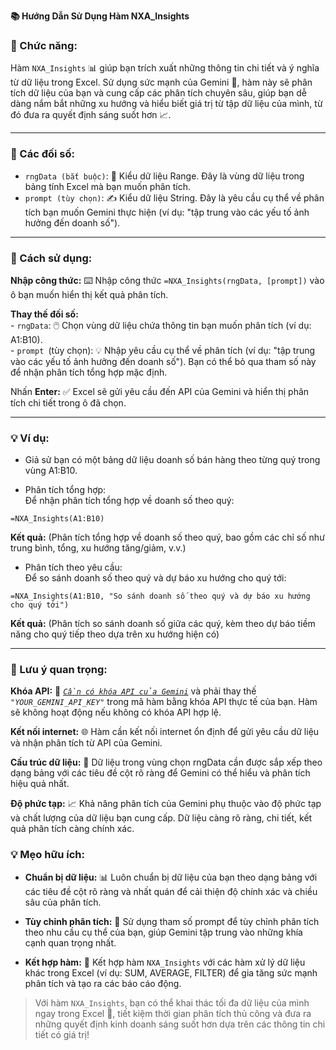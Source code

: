 **📚 Hướng Dẫn Sử Dụng Hàm NXA_Insights**  

### 🌟 Chức năng:  
Hàm `NXA_Insights` 📊 giúp bạn trích xuất những thông tin chi tiết và ý nghĩa từ dữ liệu trong Excel. Sử dụng sức mạnh của Gemini 🧠, hàm này sẽ phân tích dữ liệu của bạn và cung cấp các phân tích chuyên sâu, giúp bạn dễ dàng nắm bắt những xu hướng và hiểu biết giá trị từ tập dữ liệu của mình, từ đó đưa ra quyết định sáng suốt hơn 📈.  

---

### 📝 Các đối số:  
  - `rngData (bắt buộc)`: 🔑 Kiểu dữ liệu Range. Đây là vùng dữ liệu trong bảng tính Excel mà bạn muốn phân tích.  
  - `prompt (tùy chọn)`: ✍️ Kiểu dữ liệu String. Đây là yêu cầu cụ thể về phân tích bạn muốn Gemini thực hiện (ví dụ: "tập trung vào các yếu tố ảnh hưởng đến doanh số").  

---

### 🚀 Cách sử dụng:  
  **Nhập công thức:** ⌨️ Nhập công thức `=NXA_Insights(rngData, [prompt])` vào ô bạn muốn hiển thị kết quả phân tích.  
  
  **Thay thế đối số:**  
    - `rngData`: 🖱️ Chọn vùng dữ liệu chứa thông tin bạn muốn phân tích (ví dụ: A1:B10).  
    - `prompt `(tùy chọn): 💡 Nhập yêu cầu cụ thể về phân tích (ví dụ: "tập trung vào các yếu tố ảnh hưởng đến doanh số"). Bạn có thể bỏ qua tham số này để nhận phân tích tổng hợp mặc định.  
    
Nhấn **Enter:** ✅ Excel sẽ gửi yêu cầu đến API của Gemini và hiển thị phân tích chi tiết trong ô đã chọn.  

---

### 💡 Ví dụ:  

- Giả sử bạn có một bảng dữ liệu doanh số bán hàng theo từng quý trong vùng A1:B10.  

- Phân tích tổng hợp:  
Để nhận phân tích tổng hợp về doanh số theo quý:  

`=NXA_Insights(A1:B10)`  

**Kết quả:** (Phân tích tổng hợp về doanh số theo quý, bao gồm các chỉ số như trung bình, tổng, xu hướng tăng/giảm, v.v.)  

- Phân tích theo yêu cầu:  
Để so sánh doanh số theo quý và dự báo xu hướng cho quý tới:  

`=NXA_Insights(A1:B10, "So sánh doanh số theo quý và dự báo xu hướng cho quý tới")`  

**Kết quả:** (Phân tích so sánh doanh số giữa các quý, kèm theo dự báo tiềm năng cho quý tiếp theo dựa trên xu hướng hiện có)  

---

### 📌 Lưu ý quan trọng:  

**Khóa API:** 🔑 [*`Cần có khóa API của Gemini`*](https://aistudio.google.com/app/apikey) và phải thay thế *`"YOUR_GEMINI_API_KEY"`* trong mã hàm bằng khóa API thực tế của bạn. Hàm sẽ không hoạt động nếu không có khóa API hợp lệ.  

**Kết nối internet:** 🌐 Hàm cần kết nối internet ổn định để gửi yêu cầu dữ liệu và nhận phân tích từ API của Gemini.  

**Cấu trúc dữ liệu:** 📁 Dữ liệu trong vùng chọn rngData cần được sắp xếp theo dạng bảng với các tiêu đề cột rõ ràng để Gemini có thể hiểu và phân tích hiệu quả nhất.  

**Độ phức tạp:** 📈 Khả năng phân tích của Gemini phụ thuộc vào độ phức tạp và chất lượng của dữ liệu bạn cung cấp. Dữ liệu càng rõ ràng, chi tiết, kết quả phân tích càng chính xác.  

### 💡 Mẹo hữu ích:  

- **Chuẩn bị dữ liệu:** 📊 Luôn chuẩn bị dữ liệu của bạn theo dạng bảng với các tiêu đề cột rõ ràng và nhất quán để cải thiện độ chính xác và chiều sâu của phân tích.  

- **Tùy chỉnh phân tích:** 🎯 Sử dụng tham số prompt để tùy chỉnh phân tích theo nhu cầu cụ thể của bạn, giúp Gemini tập trung vào những khía cạnh quan trọng nhất.  

- **Kết hợp hàm:** 🧩 Kết hợp hàm `NXA_Insights` với các hàm xử lý dữ liệu khác trong Excel (ví dụ: SUM, AVERAGE, FILTER) để gia tăng sức mạnh phân tích và tạo ra các báo cáo động.  

> Với hàm `NXA_Insights`, bạn có thể khai thác tối đa dữ liệu của mình ngay trong Excel 🚀, tiết kiệm thời gian phân tích thủ công và đưa ra những quyết định kinh doanh sáng suốt hơn dựa trên các thông tin chi tiết có giá trị!  
